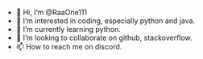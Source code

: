 - 👋 Hi, I’m @RaaOne111
- 👀 I’m interested in coding, especially python and java.
- 🌱 I’m currently learning python.
- 💞️ I’m looking to collaborate on github, stackoverflow.
- 📫 How to reach me on discord.

<!---
RaaOne111/RaaOne111 is a ✨ special ✨ repository because its `README.md` (this file) appears on your GitHub profile.
You can click the Preview link to take a look at your changes.
--->
